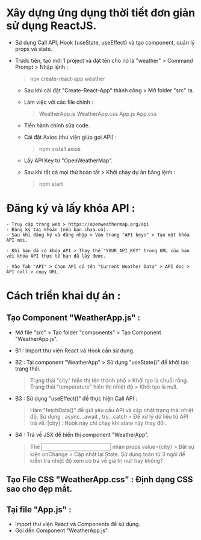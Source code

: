 # Xây dựng ứng dụng thời tiết đơn giản sử dụng ReactJS.

- Sử dụng Call API, Hook {useState, useEffect} và tạo component, quản lý props và state.

- Trước tiên, tạo mới 1 project và đặt tên cho nó là "weather" > Command Prompt > Nhập lệnh :

  > npx create-react-app weather

  - Sau khi cài đặt "Create-React-App" thành công > Mở folder "src" ra.

  - Làm việc với các file chính :

    > WeatherApp.js
    > WeatherApp.css
    > App.js
    > App.css

  - Tiến hành chỉnh sửa code.

  - Cài đặt Axios (thư viện giúp gọi API) :
    > npm install axios
  - Lấy API Key từ "OpenWeatherMap".
  - Sau khi tất cả mọi thứ hoàn tất > Khởi chạy dự án bằng lệnh :
    > npm start

# Đăng ký và lấy khóa API :

    - Truy cập trang web > https://openweathermap.org/api
    - Đăng ký tài khoản (nếu bạn chưa có).
    - Sau khi đăng ký và đăng nhập > Vào trang "API keys" > Tạo một khóa API mới.

    - Khi bạn đã có khóa API > Thay thế "YOUR_API_KEY" trong URL của bạn với khóa API thực tế bạn đã lấy được.

    - Vào Tab "API" > Chọn API có tên "Current Weather Data" > API doc > API call > copy URL.

# Cách triển khai dự án :

## Tạo Component "WeatherApp.js" :

- Mở file "src" > Tạo folder "components" > Tạo Component "WeatherApp.js".

* B1 : Import thư viện React và Hook cần sử dụng.

* B2 : Tại component "WeatherApp" > Sử dụng "useState()" để khởi tạo trạng thái.

  > Trạng thái "city" hiển thị tên thành phố > Khởi tạo là chuỗi rỗng.
  > Trạng thái "temperature" hiển thị nhiệt độ > Khởi tạo là null.

* B3 : Sử dụng "useEffect()" để thực hiện Call API :

  > Hàm "fetchData()" để gửi yêu cầu API và cập nhật trạng thái nhiệt độ.
  > Sử dụng : async...await , try...catch > Để xử lý dữ liệu từ API trả về.
  > [city] : Hook này chỉ chạy khi state này thay đổi.

* B4 : Trả về JSX để hiển thị component "WeatherApp".

  > Thẻ <input> nhận props value={city} > Bắt sự kiện onChange > Cập nhật lại State.
  > Sử dụng toán tử 3 ngôi để kiểm tra nhiệt độ xem có trả về giá trị null hay không?

## Tạo File CSS "WeatherApp.css" : Định dạng CSS sao cho đẹp mắt.

## Tại file "App.js" :

- Import thư viện React và Components để sử dụng.
- Gọi đến Component "WeatherApp.js".
